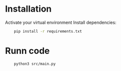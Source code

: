 #   Installation

Activate your virtual environment
Install dependencies:
```bash
    pip install -r requirements.txt
```

#   Runn code

```bash
    python3 src/main.py
```